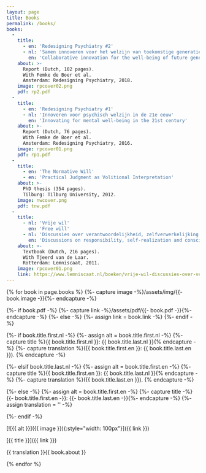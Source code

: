 ```yaml
---
layout: page
title: Books
permalink: /books/
books:
  -
    title:
      - en: 'Redesigning Psychiatry #2'
      - nl: 'Samen innoveren voor het welzijn van toekomstige generaties'
        en: 'Collaborative innovation for the well-being of future generations'
    about: >-
      Report (Dutch, 102 pages).
      With Femke de Boer et al.
      Amsterdam: Redesigning Psychiatry, 2018.    
    image: rpcover02.png
    pdf: rp2.pdf
  -
    title:
      - en: 'Redesigning Psychiatry #1'
      - nl: 'Innoveren voor psychisch welzijn in de 21e eeuw'
        en: 'Innovating for mental well-being in the 21st century'
    about: >-
      Report (Dutch, 76 pages).
      With Femke de Boer et al.
      Amsterdam: Redesigning Psychiatry, 2016.
    image: rpcover01.png
    pdf: rp1.pdf
  -
    title:
      - en: 'The Normative Will'
      - en: 'Practical Judgment as Volitional Interpretation'
    about: >-
      PhD thesis (354 pages).
      Tilburg: Tilburg University, 2012.
    image: nwcover.png
    pdf: tnw.pdf
  -
    title:
      - nl: 'Vrije wil'
        en: 'Free will'
      - nl: 'Discussies over verantwoordelijkheid, zelfverwerkelijking en bewustzijn'
        en: 'Discussions on responsibility, self-realization and consciousness'
    about: >-
      Textbook (Dutch, 216 pages).
      With Tjeerd van de Laar.
      Rotterdam: Lemniscaat, 2011.
    image: rpcover01.png
    link: https://www.lemniscaat.nl/boeken/vrije-wil-discussies-over-verantwoordelijkheid-zelfverwerkelijking-en-bewustzijn/
---
```


{% for book in page.books %}
  {%- capture image -%}/assets/img/{{- book.image -}}{%- endcapture -%}

  {%- if book.pdf -%}
    {%- capture link -%}/assets/pdf/{{- book.pdf -}}{%- endcapture -%}
  {%- else -%}
    {%- assign link = book.link -%}
  {%- endif -%}

  {%- if book.title.first.nl -%}
    {%- assign alt = book.title.first.nl -%}
    {%- capture title %}<span lang="nl">{{ book.title.first.nl }}: {{ book.title.last.nl }}</span>{% endcapture -%}
    {%- capture translation %}({{ book.title.first.en }}: {{ book.title.last.en }}). {% endcapture -%}

  {%- elsif book.title.last.nl -%}
    {%- assign alt = book.title.first.en -%}
    {%- capture title %}{{ book.title.first.en }}: <span lang="nl">{{ book.title.last.nl }}</span>{% endcapture -%}
    {%- capture translation %}({{ book.title.last.en }}). {% endcapture -%}

  {%- else -%}
    {%- assign alt = book.title.first.en -%}
    {%- capture title -%}{{- book.title.first.en -}}: {{- book.title.last.en -}}{%- endcapture -%}
    {%- assign translation = '' -%}

  {%- endif -%}

[![{{ alt }}]({{ image }}){:style="width: 100px"}]({{ link }})

[{{ title }}]({{ link }})

{{ translation }}{{ book.about }}

{% endfor %}
